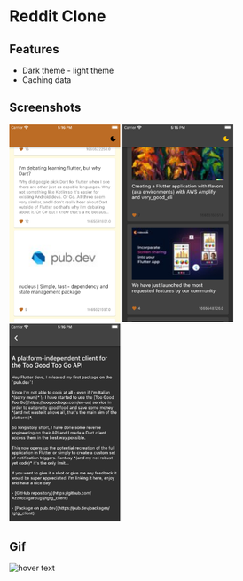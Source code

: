 # Reddit Clone


## Features
- Dark theme - light theme
- Caching data

## Screenshots
  <img src="https://github.com/oguzhan2142/reddit_clone/blob/master/screenshots/Simulator%20Screen%20Shot%20-%20iPhone%208%20-%202022-10-12%20at%2017.16.42.png" width="200" title="hover text">
  
  <img src="https://github.com/oguzhan2142/reddit_clone/blob/master/screenshots/Simulator%20Screen%20Shot%20-%20iPhone%208%20-%202022-10-12%20at%2017.16.48.png" width="200" title="hover text">
  
  <img src="https://github.com/oguzhan2142/reddit_clone/blob/master/screenshots/Simulator%20Screen%20Shot%20-%20iPhone%208%20-%202022-10-12%20at%2017.16.56.png" width="200" title="hover text">



## Gif

<img src="https://user-images.githubusercontent.com/42682090/195377169-4e30d879-2fb5-4cdf-90d5-95de995725bc.gif" width="300" title="hover text">




